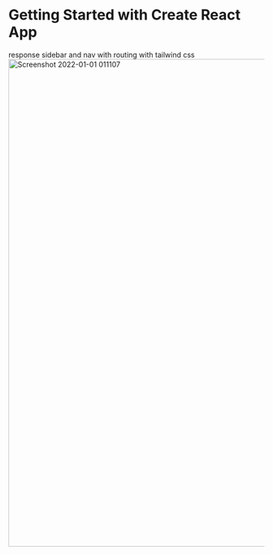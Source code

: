# Getting Started with Create React App
response sidebar and nav with routing with tailwind css 
<img width="960" alt="Screenshot 2022-01-01 011107" src="https://user-images.githubusercontent.com/49337218/147840008-16a683e0-ecab-4bd1-9695-1f24f51dde96.png">
